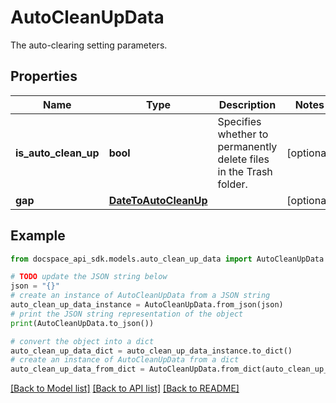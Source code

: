 # AutoCleanUpData
The auto-clearing setting parameters.

## Properties

Name | Type | Description | Notes
------------ | ------------- | ------------- | -------------
**is_auto_clean_up** | **bool** | Specifies whether to permanently delete files in the Trash folder. | [optional] 
**gap** | [**DateToAutoCleanUp**](DateToAutoCleanUp.md) |  | [optional] 

## Example

```python
from docspace_api_sdk.models.auto_clean_up_data import AutoCleanUpData

# TODO update the JSON string below
json = "{}"
# create an instance of AutoCleanUpData from a JSON string
auto_clean_up_data_instance = AutoCleanUpData.from_json(json)
# print the JSON string representation of the object
print(AutoCleanUpData.to_json())

# convert the object into a dict
auto_clean_up_data_dict = auto_clean_up_data_instance.to_dict()
# create an instance of AutoCleanUpData from a dict
auto_clean_up_data_from_dict = AutoCleanUpData.from_dict(auto_clean_up_data_dict)
```
[[Back to Model list]](../README.md#documentation-for-models) [[Back to API list]](../README.md#documentation-for-api-endpoints) [[Back to README]](../README.md)


